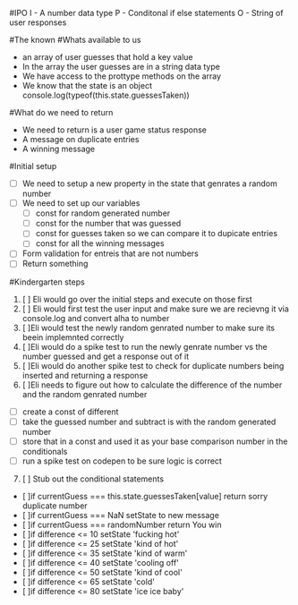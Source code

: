 #IPO
I - A number data type
P - Conditonal if else statements
O - String of user responses

#The known
 #Whats available to us
- an array of user guesses that hold a key value
- In the array the user guesses are in a string data type
- We have access to the prottype methods on the array
- We know that the state is an object console.log(typeof(this.state.guessesTaken))

#What do we need to return
- We need to return is a user game status response
- A message on duplicate entries
- A winning message

#Initial setup
- [ ] We need to setup a new property in the state that genrates a random number
- [ ] We need to set up our variables
  - [ ] const for random generated number
  - [ ] const for the number that was guessed
  - [ ] const for guesses taken so we can compare it to dupicate entries
  - [ ] const for all the winning messages
- [ ] Form validation for entreis that are not numbers
- [ ] Return something

#Kindergarten steps
1. [ ] Eli would go over the initial steps and execute on those first
2. [ ] Eli would first test the user input and make sure we are recievng it via console.log and convert alha to number
3.  [ ]Eli would test the newly random genrated number to make sure its beein implemnted correctly
4.  [ ]Eli would do a spike test to run the newly genrate number vs the number guessed and get a response out of it
5.  [ ]Eli would do another spike test to check for duplicate numbers being inserted and returning a response
6.  [ ]Eli needs to figure out how to calculate the difference of the number and the random genrated number
  - [ ] create a const of different
  - [ ] take the guessed number and subtract is with the random generated number
  - [ ] store that in a const and used it as your base comparison number in the conditionals
  - [ ] run a spike test on codepen to be sure logic is correct
7. [ ] Stub out the conditional statements
  - [ ]if currentGuess === this.state.guessesTaken[value] return sorry duplicate number
  - [ ]if currentGuess === NaN setState to new message
  - [ ]if currentGuess === randomNumber return You win
  - [ ]if difference <= 10 setState 'fucking hot'
  - [ ]if difference <= 25 setState 'kind of hot'
  - [ ]if difference <= 35 setState 'kind of warm'
  - [ ]if difference <= 40 setState 'cooling off'
  - [ ]if difference <= 50 setState 'kind of cool'
  - [ ]if difference <= 65 setState 'cold'
  - [ ]if difference <= 80 setState 'ice ice baby'
